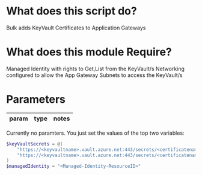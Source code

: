 # What does this script do?
Bulk adds KeyVault Certificates to Application Gateways 

# What does this module Require?
Managed Identity with rights to Get,List from the KeyVault/s
Networking configured to allow the App Gateway Subnets to access the KeyVault/s

# Parameters
param | type | notes
------|------|------
Currently no paramters.  You just set the values of the top two variables:

```powershell
$keyVaultSecrets = @(
    "https://<keyvaultname>.vault.azure.net:443/secrets/<certificatename>/",
    "https://<keyvaultname>.vault.azure.net:443/secrets/<certificatename>/"
)
$managedIdentity = "<Managed-Identity-ResourceID>"
```